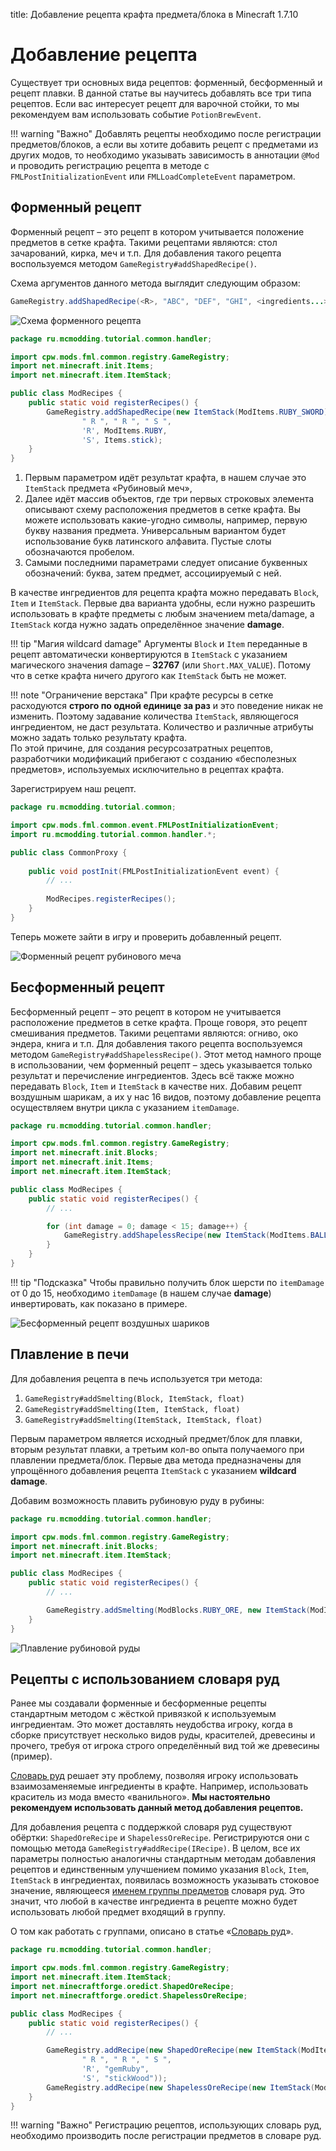 title: Добавление рецепта крафта предмета/блока в Minecraft 1.7.10

# Добавление рецепта

Существует три основных вида рецептов: форменный, бесформенный и рецепт плавки. В данной статье вы
научитесь добавлять все три типа рецептов. Если вас интересует рецепт для варочной стойки, то мы рекомендуем вам
использовать событие `PotionBrewEvent`.

!!! warning "Важно"
    Добавлять рецепты необходимо после регистрации предметов/блоков, а если вы хотите добавить рецепт с предметами
    из других модов, то необходимо указывать зависимость в аннотации `@Mod` и проводить регистрацию рецепта в
    методе с `FMLPostInitializationEvent` или `FMLLoadCompleteEvent` параметром.

## Форменный рецепт

Форменный рецепт – это рецепт в котором учитывается положение предметов в сетке крафта. Такими рецептами являются:
стол зачарований, кирка, меч и т.п. Для добавления такого рецепта воспользуемся методом
`GameRegistry#addShapedRecipe()`.

Схема аргументов данного метода выглядит следующим образом:

```java
GameRegistry.addShapedRecipe(<R>, "ABC", "DEF", "GHI", <ingredients...>);
```

![Схема форменного рецепта](images/shaped_recipe_scheme.png)

```java title="Пример форменного рецепта"
package ru.mcmodding.tutorial.common.handler;

import cpw.mods.fml.common.registry.GameRegistry;
import net.minecraft.init.Items;
import net.minecraft.item.ItemStack;

public class ModRecipes {
    public static void registerRecipes() {
        GameRegistry.addShapedRecipe(new ItemStack(ModItems.RUBY_SWORD),
                " R ", " R ", " S ",
                'R', ModItems.RUBY,
                'S', Items.stick);
    }
}
```

1. Первым параметром идёт результат крафта, в нашем случае это `ItemStack` предмета «Рубиновый меч»,
2. Далее идёт массив объектов, где три первых строковых элемента описывают схему расположения предметов в сетке крафта.
   Вы можете использовать какие-угодно символы, например, первую букву названия предмета.
   Универсальным вариантом будет использование букв латинского алфавита. Пустые слоты обозначаются пробелом.  
3. Самыми последними параметрами следует описание буквенных обозначений: буква, затем предмет, ассоциируемый с ней.

В качестве ингредиентов для рецепта крафта можно передавать `Block`, `Item` и `ItemStack`.
Первые два варианта удобны, если нужно разрешить использовать в крафте предметы с любым значением meta/damage,
а `ItemStack` когда нужно задать определённое значение **damage**.

!!! tip "Магия wildcard damage"
    Аргументы `Block` и `Item` переданные в рецепт автоматически конвертируются в `ItemStack` с указанием магического значения damage – **32767** (или `Short.MAX_VALUE`).
    Потому что в сетке крафта ничего другого как `ItemStack` быть не может.

!!! note "Ограничение верстака"
    При крафте ресурсы в сетке расходуются **строго по одной единице за раз** и это поведение никак не изменить.
    Поэтому задавание количества `ItemStack`, являющегося ингредиентом, не даст результата.
    Количество и различные атрибуты можно задать только результату крафта.   
    По этой причине, для создания ресурсозатратных рецептов, разработчики модификаций прибегают с созданию «бесполезных предметов», 
    используемых исключительно в рецептах крафта.

Зарегистрируем наш рецепт.

```java hl_lines="11"
package ru.mcmodding.tutorial.common;

import cpw.mods.fml.common.event.FMLPostInitializationEvent;
import ru.mcmodding.tutorial.common.handler.*;

public class CommonProxy {
    
    public void postInit(FMLPostInitializationEvent event) {
        // ...
        
        ModRecipes.registerRecipes();
    }
}
```

Теперь можете зайти в игру и проверить добавленный рецепт.

![Форменный рецепт рубинового меча](images/shaped_recipe.png)

## Бесформенный рецепт

Бесформенный рецепт – это рецепт в котором не учитывается расположение предметов в сетке крафта. Проще говоря, это рецепт смешивания предметов.
Такими рецептами являются: огниво, око эндера, книга и т.п. Для добавления такого рецепта воспользуемся методом `GameRegistry#addShapelessRecipe()`.
Этот метод намного проще в использовании, чем форменный рецепт – здесь указывается только результат и перечисление ингредиентов.
Здесь всё также можно передавать `Block`, `Item` и `ItemStack` в качестве них.
Добавим рецепт воздушным шарикам, а их у нас 16 видов, поэтому добавление рецепта осуществляем внутри цикла с указанием `itemDamage`.

```java title="Пример бесформенного рецепта"
package ru.mcmodding.tutorial.common.handler;

import cpw.mods.fml.common.registry.GameRegistry;
import net.minecraft.init.Blocks;
import net.minecraft.init.Items;
import net.minecraft.item.ItemStack;

public class ModRecipes {
    public static void registerRecipes() {
        // ...

        for (int damage = 0; damage < 15; damage++) {
            GameRegistry.addShapelessRecipe(new ItemStack(ModItems.BALLOON, 1, damage), new ItemStack(Blocks.wool, 1, ~damage & 15), Items.string);
        }
    }
}
```

!!! tip "Подсказка"
    Чтобы правильно получить блок шерсти по `itemDamage` от 0 до 15, 
    необходимо `itemDamage` (в нашем случае **damage**) инвертировать, как показано в примере.

![Бесформенный рецепт воздушных шариков](images/shapless_recipe.png)

## Плавление в печи

Для добавления рецепта в печь используется три метода:

1. `GameRegistry#addSmelting(Block, ItemStack, float)`
2. `GameRegistry#addSmelting(Item, ItemStack, float)`
3. `GameRegistry#addSmelting(ItemStack, ItemStack, float)`

Первым параметром является исходный предмет/блок для плавки, вторым результат плавки, а третьим кол-во опыта получаемого при
плавлении предмета/блок. Первые два метода предназначены для упрощённого добавления рецепта `ItemStack` с указанием **wildcard damage**. 

Добавим возможность плавить рубиновую руду в рубины:

```java title="Пример рецепта плавления"
package ru.mcmodding.tutorial.common.handler;

import cpw.mods.fml.common.registry.GameRegistry;
import net.minecraft.init.Blocks;
import net.minecraft.item.ItemStack;

public class ModRecipes {
    public static void registerRecipes() {
        // ...

        GameRegistry.addSmelting(ModBlocks.RUBY_ORE, new ItemStack(ModItems.RUBY), 5F);
    }
}
```

![Плавление рубиновой руды](images/smelting_ruby_ore.png)

## Рецепты с использованием словаря руд

Ранее мы создавали форменные и бесформенные рецепты стандартным методом с жёсткой привязкой к используемым ингредиентам.
Это может доставлять неудобства игроку, когда в сборке присутствует несколько видов руды, красителей, древесины и прочего,
требуя от игрока строго определённый вид той же древесины (пример).

[Словарь руд](ore-dictionary.md) решает эту проблему, позволяя игроку использовать взаимозаменяемые ингредиенты в крафте.
Например, использовать краситель из мода вместо «ванильного». **Мы настоятельно рекомендуем использовать данный метод добавления рецептов.**

Для добавления рецепта с поддержкой словаря руд существуют обёртки: `ShapedOreRecipe` и `ShapelessOreRecipe`.
Регистрируются они с помощью метода `GameRegistry#addRecipe(IRecipe)`.
В целом, все их параметры полностью аналогичны стандартным методам добавления рецептов и единственным улучшением помимо указания `Block`, `Item`, `ItemStack` в ингредиентах,
появилась возможность указывать стоковое значение, являющееся [именем группы предметов](oredict-table.md) словаря руд.
Это значит, что любой в качестве ингредиента в рецепте можно будет использовать любой предмет входящий в группу.

О том как работать с группами, описано в статье «[Словарь руд](ore-dictionary.md)». 

```java title="Пример рецепта с предметами из словаря руд"
package ru.mcmodding.tutorial.common.handler;

import cpw.mods.fml.common.registry.GameRegistry;
import net.minecraft.item.ItemStack;
import net.minecraftforge.oredict.ShapedOreRecipe;
import net.minecraftforge.oredict.ShapelessOreRecipe;

public class ModRecipes {
    public static void registerRecipes() {
        // ...

        GameRegistry.addRecipe(new ShapedOreRecipe(new ItemStack(ModItems.RUBY_SWORD),
                " R ", " R ", " S ",
                'R', "gemRuby",
                'S', "stickWood"));
        GameRegistry.addRecipe(new ShapelessOreRecipe(new ItemStack(ModItems.RING), "gemRuby", "ingotGold"));
    }
}
```

!!! warning "Важно"
    Регистрацию рецептов, использующих словарь руд, необходимо производить после регистрации предметов
    в словаре руд.
